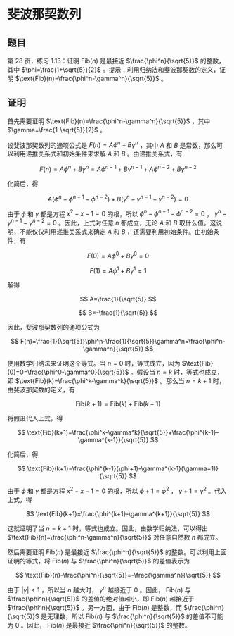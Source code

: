 # 斐波那契数列

## 题目

第 28 页，练习 1.13：证明 $\text{Fib}(n)$ 是最接近 $\frac{\phi^n}{\sqrt{5}}$ 的整数，其中 $\phi=\frac{1+\sqrt{5}}{2}$ 。提示：利用归纳法和斐波那契数的定义，证明 $\text{Fib}(n)=\frac{\phi^n-\gamma^n}{\sqrt{5}}$ 。

## 证明

首先需要证明 $\text{Fib}(n)=\frac{\phi^n-\gamma^n}{\sqrt{5}}$ ，其中 $\gamma=\frac{1-\sqrt{5}}{2}$ 。

设斐波那契数列的通项公式是 $F(n)=A\phi^n+B\gamma^n$ ，其中 $A$ 和 $B$ 是常数，那么可以利用递推关系式和初始条件来求解 $A$ 和 $B$ 。由递推关系式，有

$$
F(n)=A\phi^n+B\gamma^n=A\phi^{n-1}+B\gamma^{n-1}+A\phi^{n-2}+B\gamma^{n-2}
$$

化简后，得

$$
A(\phi^n-\phi^{n-1}-\phi^{n-2})+B(\gamma^n-\gamma^{n-1}-\gamma^{n-2})=0
$$

由于 $\phi$ 和 $\gamma$ 都是方程 $x^2-x-1=0$ 的根，所以 $\phi^n-\phi^{n-1}-\phi^{n-2}=0$ ， $\gamma^n-\gamma^{n-1}-\gamma^{n-2}=0$ 。因此，上式对任意 $n$ 都成立，无论 $A$ 和 $B$ 取什么值。这说明，不能仅仅利用递推关系式来确定 $A$ 和 $B$ ，还需要利用初始条件。由初始条件，有

$$
F(0)=A\phi^0+B\gamma^0=0
$$

$$
F(1)=A\phi^1+B\gamma^1=1
$$

解得

$$
A=\frac{1}{\sqrt{5}}
$$

$$
B=-\frac{1}{\sqrt{5}}
$$

因此，斐波那契数列的通项公式为

$$
F(n)=\frac{1}{\sqrt{5}}\phi^n-\frac{1}{\sqrt{5}}\gamma^n=\frac{\phi^n-\gamma^n}{\sqrt{5}}
$$

使用数学归纳法来证明这个等式。当 $n=0$ 时，等式成立，因为 $\text{Fib}(0)=0=\frac{\phi^0-\gamma^0}{\sqrt{5}}$ 。假设当 $n=k$ 时，等式也成立，即 $\text{Fib}(k)=\frac{\phi^k-\gamma^k}{\sqrt{5}}$ 。那么当 $n=k+1$ 时，由斐波那契数的定义，有

$$
\text{Fib}(k+1)=\text{Fib}(k)+\text{Fib}(k-1)
$$

将假设代入上式，得

$$
\text{Fib}(k+1)=\frac{\phi^k-\gamma^k}{\sqrt{5}}+\frac{\phi^{k-1}-\gamma^{k-1}}{\sqrt{5}}
$$

化简后，得

$$
\text{Fib}(k+1)=\frac{\phi^{k-1}(\phi+1)-\gamma^{k-1}(\gamma+1)}{\sqrt{5}}
$$

由于 $\phi$ 和 $\gamma$ 都是方程 $x^2-x-1=0$ 的根，所以 $\phi+1=\phi^2$ ， $\gamma+1=\gamma^2$ 。代入上式，得

$$
\text{Fib}(k+1)=\frac{\phi^{k+1}-\gamma^{k+1}}{\sqrt{5}}
$$

这就证明了当 $n=k+1$ 时，等式也成立。因此，由数学归纳法，可以得出 $\text{Fib}(n)=\frac{\phi^n-\gamma^n}{\sqrt{5}}$ 对任意自然数 $n$ 都成立。

然后需要证明 $\text{Fib}(n)$ 是最接近 $\frac{\phi^n}{\sqrt{5}}$ 的整数。可以利用上面证明的等式，将 $\text{Fib}(n)$ 与 $\frac{\phi^n}{\sqrt{5}}$ 的差值表示为

$$
\text{Fib}(n)-\frac{\phi^n}{\sqrt{5}}=-\frac{\gamma^n}{\sqrt{5}}
$$

由于 $|\gamma|<1$ ，所以当 $n$ 越大时， $\gamma^n$ 越接近于 $0$ 。因此， $\text{Fib}(n)$ 与 $\frac{\phi^n}{\sqrt{5}}$ 的差值的绝对值越小，即 $\text{Fib}(n)$ 越接近于 $\frac{\phi^n}{\sqrt{5}}$ 。另一方面，由于 $\text{Fib}(n)$ 是整数，而 $\frac{\phi^n}{\sqrt{5}}$ 是无理数，所以 $\text{Fib}(n)$ 与 $\frac{\phi^n}{\sqrt{5}}$ 的差值不可能为 $0$ 。因此， $\text{Fib}(n)$ 是最接近 $\frac{\phi^n}{\sqrt{5}}$ 的整数。